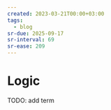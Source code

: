 ```yaml
---
created: 2023-03-21T00:00+03:00
tags:
  - blog
sr-due: 2025-09-17
sr-interval: 69
sr-ease: 209
---
```


# Logic

TODO: add term
